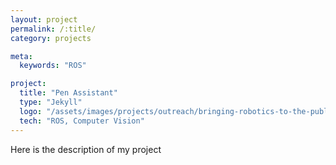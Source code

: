 ```yaml
---
layout: project
permalink: /:title/
category: projects

meta:
  keywords: "ROS"

project:
  title: "Pen Assistant"
  type: "Jekyll"
  logo: "/assets/images/projects/outreach/bringing-robotics-to-the-public.jpg"
  tech: "ROS, Computer Vision"
---
```





<p>Here is the description of my project</p> 

<br>



<br><br>

